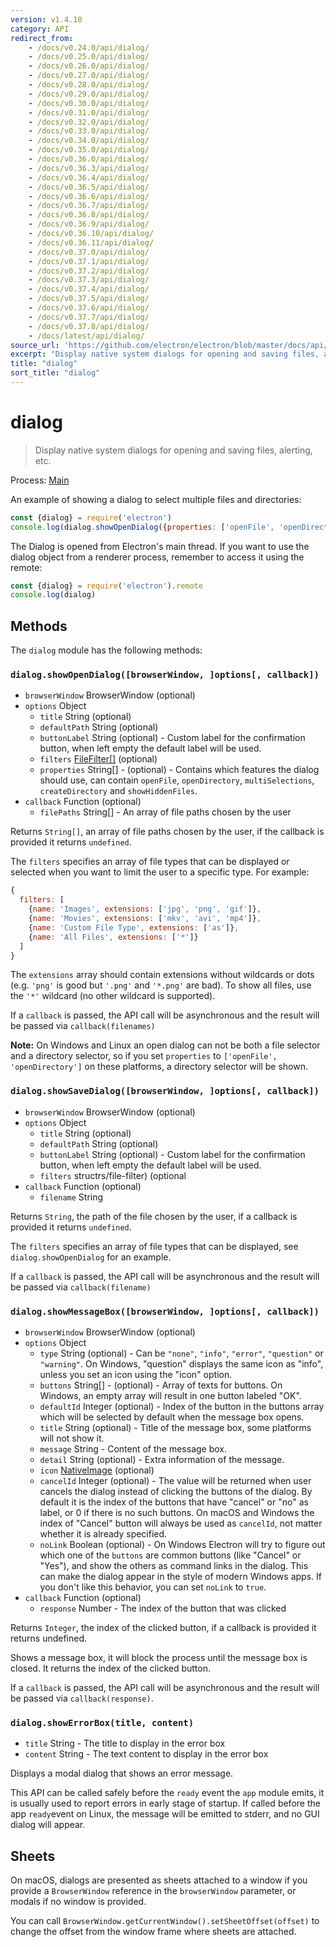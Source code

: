 ```yaml
---
version: v1.4.10
category: API
redirect_from:
    - /docs/v0.24.0/api/dialog/
    - /docs/v0.25.0/api/dialog/
    - /docs/v0.26.0/api/dialog/
    - /docs/v0.27.0/api/dialog/
    - /docs/v0.28.0/api/dialog/
    - /docs/v0.29.0/api/dialog/
    - /docs/v0.30.0/api/dialog/
    - /docs/v0.31.0/api/dialog/
    - /docs/v0.32.0/api/dialog/
    - /docs/v0.33.0/api/dialog/
    - /docs/v0.34.0/api/dialog/
    - /docs/v0.35.0/api/dialog/
    - /docs/v0.36.0/api/dialog/
    - /docs/v0.36.3/api/dialog/
    - /docs/v0.36.4/api/dialog/
    - /docs/v0.36.5/api/dialog/
    - /docs/v0.36.6/api/dialog/
    - /docs/v0.36.7/api/dialog/
    - /docs/v0.36.8/api/dialog/
    - /docs/v0.36.9/api/dialog/
    - /docs/v0.36.10/api/dialog/
    - /docs/v0.36.11/api/dialog/
    - /docs/v0.37.0/api/dialog/
    - /docs/v0.37.1/api/dialog/
    - /docs/v0.37.2/api/dialog/
    - /docs/v0.37.3/api/dialog/
    - /docs/v0.37.4/api/dialog/
    - /docs/v0.37.5/api/dialog/
    - /docs/v0.37.6/api/dialog/
    - /docs/v0.37.7/api/dialog/
    - /docs/v0.37.8/api/dialog/
    - /docs/latest/api/dialog/
source_url: 'https://github.com/electron/electron/blob/master/docs/api/dialog.md'
excerpt: "Display native system dialogs for opening and saving files, alerting, etc."
title: "dialog"
sort_title: "dialog"
---
```


# dialog

> Display native system dialogs for opening and saving files, alerting, etc.

Process: [Main](http://electron.atom.io/docs/tutorial/quick-start#main-process)

An example of showing a dialog to select multiple files and directories:

```javascript
const {dialog} = require('electron')
console.log(dialog.showOpenDialog({properties: ['openFile', 'openDirectory', 'multiSelections']}))
```

The Dialog is opened from Electron's main thread. If you want to use the dialog
object from a renderer process, remember to access it using the remote:

```javascript
const {dialog} = require('electron').remote
console.log(dialog)
```

## Methods

The `dialog` module has the following methods:

### `dialog.showOpenDialog([browserWindow, ]options[, callback])`

* `browserWindow` BrowserWindow (optional)
* `options` Object
  * `title` String (optional)
  * `defaultPath` String (optional)
  * `buttonLabel` String (optional) - Custom label for the confirmation button, when
    left empty the default label will be used.
  * `filters` [FileFilter[]](http://electron.atom.io/docs/api/structures/file-filter) (optional)
  * `properties` String[] - (optional) - Contains which features the dialog should use, can
    contain `openFile`, `openDirectory`, `multiSelections`, `createDirectory`
    and `showHiddenFiles`.
* `callback` Function (optional)
  * `filePaths` String[] - An array of file paths chosen by the user

Returns `String[]`, an array of file paths chosen by the user,
if the callback is provided it returns `undefined`.

The `filters` specifies an array of file types that can be displayed or
selected when you want to limit the user to a specific type. For example:

```javascript
{
  filters: [
    {name: 'Images', extensions: ['jpg', 'png', 'gif']},
    {name: 'Movies', extensions: ['mkv', 'avi', 'mp4']},
    {name: 'Custom File Type', extensions: ['as']},
    {name: 'All Files', extensions: ['*']}
  ]
}
```

The `extensions` array should contain extensions without wildcards or dots (e.g.
`'png'` is good but `'.png'` and `'*.png'` are bad). To show all files, use the
`'*'` wildcard (no other wildcard is supported).

If a `callback` is passed, the API call will be asynchronous and the result
will be passed via `callback(filenames)`

**Note:** On Windows and Linux an open dialog can not be both a file selector
and a directory selector, so if you set `properties` to
`['openFile', 'openDirectory']` on these platforms, a directory selector will be
shown.

### `dialog.showSaveDialog([browserWindow, ]options[, callback])`

* `browserWindow` BrowserWindow (optional)
* `options` Object
  * `title` String (optional)
  * `defaultPath` String (optional)
  * `buttonLabel` String (optional) - Custom label for the confirmation button, when
    left empty the default label will be used.
  * `filters` structrs/file-filter) (optional
* `callback` Function (optional)
  * `filename` String

Returns `String`, the path of the file chosen by the user,
if a callback is provided it returns `undefined`.

The `filters` specifies an array of file types that can be displayed, see
`dialog.showOpenDialog` for an example.

If a `callback` is passed, the API call will be asynchronous and the result
will be passed via `callback(filename)`

### `dialog.showMessageBox([browserWindow, ]options[, callback])`

* `browserWindow` BrowserWindow (optional)
* `options` Object
  * `type` String (optional) - Can be `"none"`, `"info"`, `"error"`, `"question"` or
  `"warning"`. On Windows, "question" displays the same icon as "info", unless
  you set an icon using the "icon" option.
  * `buttons` String[] - (optional) - Array of texts for buttons. On Windows, an empty array
    will result in one button labeled "OK".
  * `defaultId` Integer (optional) - Index of the button in the buttons array which will
    be selected by default when the message box opens.
  * `title` String (optional) - Title of the message box, some platforms will not show it.
  * `message` String - Content of the message box.
  * `detail` String (optional) - Extra information of the message.
  * `icon` [NativeImage](http://electron.atom.io/docs/api/native-image) (optional)
  * `cancelId` Integer (optional) - The value will be returned when user cancels the dialog
    instead of clicking the buttons of the dialog. By default it is the index
    of the buttons that have "cancel" or "no" as label, or 0 if there is no such
    buttons. On macOS and Windows the index of "Cancel" button will always be
    used as `cancelId`, not matter whether it is already specified.
  * `noLink` Boolean (optional) - On Windows Electron will try to figure out which one of
    the `buttons` are common buttons (like "Cancel" or "Yes"), and show the
    others as command links in the dialog. This can make the dialog appear in
    the style of modern Windows apps. If you don't like this behavior, you can
    set `noLink` to `true`.
* `callback` Function (optional)
  * `response` Number - The index of the button that was clicked

Returns `Integer`, the index of the clicked button, if a callback is provided
it returns undefined.

Shows a message box, it will block the process until the message box is closed.
It returns the index of the clicked button.

If a `callback` is passed, the API call will be asynchronous and the result
will be passed via `callback(response)`.

### `dialog.showErrorBox(title, content)`

* `title` String - The title to display in the error box
* `content` String - The text content to display in the error box

Displays a modal dialog that shows an error message.

This API can be called safely before the `ready` event the `app` module emits,
it is usually used to report errors in early stage of startup.  If called
before the app `ready`event on Linux, the message will be emitted to stderr,
and no GUI dialog will appear.

## Sheets

On macOS, dialogs are presented as sheets attached to a window if you provide
a `BrowserWindow` reference in the `browserWindow` parameter, or modals if no
window is provided.

You can call `BrowserWindow.getCurrentWindow().setSheetOffset(offset)` to change
the offset from the window frame where sheets are attached.
